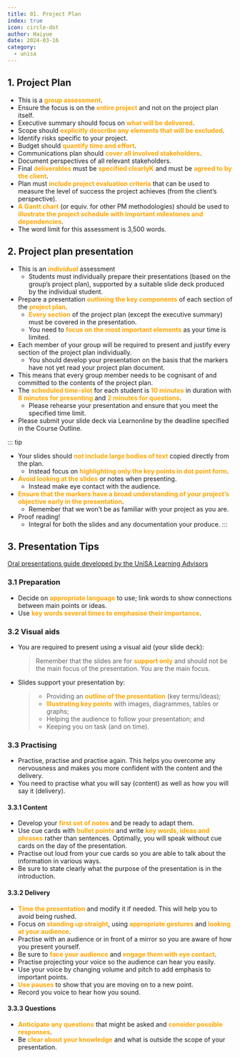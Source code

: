 ```yaml
---
title: 01. Project Plan
index: true
icon: circle-dot
author: Haiyue
date: 2024-03-16
category:
  - unisa
---
```


## 1. Project Plan

* This is a <span style="color:orange;font-weight:bold;">group assessment</span>.
* Ensure the focus is on the <span style="color:orange;font-weight:bold;">entire project</span> and not on the project plan itself.
* Executive summary should focus on <span style="color:orange;font-weight:bold;">what will be delivered</span>.
* Scope should <span style="color:orange;font-weight:bold;">explicitly describe any elements that will be excluded</span>.
* Identify risks specific to your project.
* Budget should <span style="color:orange;font-weight:bold;">quantify time and effort</span>.
* Communications plan should <span style="color:orange;font-weight:bold;">cover all involved stakeholders</span>.
* Document perspectives of all relevant stakeholders.
* Final <span style="color:orange;font-weight:bold;">deliverables</span> must be <span style="color:orange;font-weight:bold;">specified clearlyK</span> and must be <span style="color:orange;font-weight:bold;">agreed to by the client</span>.
* Plan must <span style="color:orange;font-weight:bold;">include project evaluation criteria</span> that can be used to measure the level of success the project achieves (from the client’s perspective).
* <span style="color:orange;font-weight:bold;">A Gantt chart</span> (or equiv. for other PM methodologies) should be used to <span style="color:orange;font-weight:bold;">illustrate the project schedule with important milestones and dependencies</span>.
* The word limit for this assessment is 3,500 words.


## 2. Project plan presentation

* This is an <span style="color:orange;font-weight:bold;">*individual*</span> assessment
    * Students must individually prepare their presentations (based on the group’s project plan), supported by a suitable slide deck produced by the individual student.
* Prepare a presentation <span style="color:orange;font-weight:bold;">outlining the key components</span> of each section of the <span style="color:orange;font-weight:bold;">project plan</span>.
    * <span style="color:orange;font-weight:bold;">Every section</span> of the project plan (except the executive summary) must be covered in the presentation.
    * You need to <span style="color:orange;font-weight:bold;">focus on the most important elements</span> as your time is limited.
* Each member of your group will be required to present and justify every section of the project plan individually.
    * You should develop your presentation on the basis that the markers have not yet read your project plan document.
* This means that every group member needs to be cognisant of and committed to the contents of the project plan.
* The <span style="color:orange;font-weight:bold;">scheduled time-slot</span> for each student is <span style="color:orange;font-weight:bold;">10 minutes</span> in duration with <span style="color:orange;font-weight:bold;">8 minutes for presenting</span> and <span style="color:orange;font-weight:bold;">2 minutes for questions</span>.
    * Please rehearse your presentation and ensure that you meet the specified time limit.
* Please submit your slide deck via Learnonline by the deadline specified in the Course Outline.

::: tip
* Your slides should <span style="color:orange;font-weight:bold;">not include large bodies of text</span> copied directly from the plan.
    * Instead focus on <span style="color:orange;font-weight:bold;">highlighting only the key points in dot point form</span>.
* <span style="color:orange;font-weight:bold;">Avoid looking at the slides</span> or notes when presenting.
    * Instead make eye contact with the audience.
* <span style="color:orange;font-weight:bold;">Ensure that the markers have a broad understanding of your project’s objective early in the presentation</span>.
    * Remember that we won’t be as familiar with your project as you are.
* Proof reading!
    * Integral for both the slides and any documentation your produce.
::: 



## 3. Presentation Tips
[Oral presentations guide developed by the UniSA Learning Advisors](https://lo.unisa.edu.au/mod/resource/view.php?id=299212)

### 3.1 Preparation
* Decide on <span style="color:orange;font-weight:bold;">appropriate language</span> to use; link words to show connections between main points or ideas.
* Use <span style="color:orange;font-weight:bold;">key words several times to emphasise their importance</span>.

### 3.2 Visual aids
* You are required to present using a visual aid (your slide deck):
    > Remember that the slides are for <span style="color:orange;font-weight:bold;">support only</span> and should not be the main focus of the presentation. You are the main focus.
* Slides support your presentation by:
    > * Providing an <span style="color:orange;font-weight:bold;">outline of the presentation</span> (key terms/ideas);
    > * <span style="color:orange;font-weight:bold;">Illustrating key points</span> with images, diagrammes, tables or graphs;
    > * Helping the audience to follow your presentation; and
    > * Keeping you on task (and on time).

### 3.3 Practising
* Practise, practise and practise again. This helps you overcome any nervousness and makes you more confident with the content and the delivery.
* You need to practise what you will say (content) as well as how you will say it (delivery).

#### 3.3.1 Content
* Develop your <span style="color:orange;font-weight:bold;">first set of notes</span> and be ready to adapt them.
* Use cue cards with <span style="color:orange;font-weight:bold;">bullet points</span> and write <span style="color:orange;font-weight:bold;">key words, ideas and phrases</span> rather than sentences. Optimally, you will speak without cue cards on the day of the presentation.
* Practise out loud from your cue cards so you are able to talk about the information in various ways.
* Be sure to state clearly what the purpose of the presentation is in
the introduction.

#### 3.3.2 Delivery
* <span style="color:orange;font-weight:bold;">Time the presentation</span> and modify it if needed. This will help you to avoid being rushed.
* Focus on <span style="color:orange;font-weight:bold;">standing up straight</span>, using <span style="color:orange;font-weight:bold;">appropriate gestures</span> and <span style="color:orange;font-weight:bold;">looking at your audience</span>.
* Practise with an audience or in front of a mirror so you are aware of how you present yourself.
* Be sure to <span style="color:orange;font-weight:bold;">face your audience</span> and <span style="color:orange;font-weight:bold;">engage them with eye contact</span>.
* Practise projecting your voice so the audience can hear you easily.
* Use your voice by changing volume and pitch to add emphasis to important points.
* <span style="color:orange;font-weight:bold;">Use pauses</span> to show that you are moving on to a new point.
* Record you voice to hear how you sound.

#### 3.3.3 Questions
* <span style="color:orange;font-weight:bold;">Anticipate any questions</span> that might be asked and <span style="color:orange;font-weight:bold;">consider possible responses</span>.
* Be <span style="color:orange;font-weight:bold;">clear about your knowledge</span> and what is outside the scope of your presentation.


